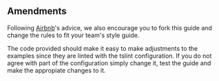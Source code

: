 ## Amendments

Following [Airbnb](https://github.com/airbnb/javascript#amendments)'s advice, we also encourage
you to fork this guide and change the rules to fit your team's style guide.

The code provided should make it easy to make adjustments to the examples since
they are linted with the tslint configuration. If you do not agree with part of the configuration
simply change it, test the guide and make the appropiate changes to it.
